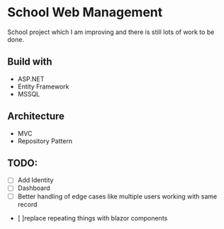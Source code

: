 # School Web Management
School project which I am improving and there is still lots of work to be done.

## Build with
- ASP.NET
- Entity Framework
- MSSQL

## Architecture
- MVC 
- Repository Pattern

## TODO:
- [ ] Add Identity
- [ ] Dashboard
- [ ] Better handling of edge cases like multiple users working with same record
- [ ]replace repeating things with blazor components 
